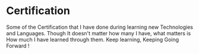 # Certification
Some of the Certification that I have done during learning new Technologies and Languages.
Though It doesn't matter how many I have, what matters is How much I have learned through them.
Keep learning, Keeping Going Forward !
